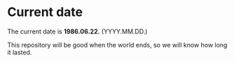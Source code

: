 # Current date

The current date is **1986.06.22.** (YYYY.MM.DD.)

This repository will be good when the world ends, so we will know how long it lasted.